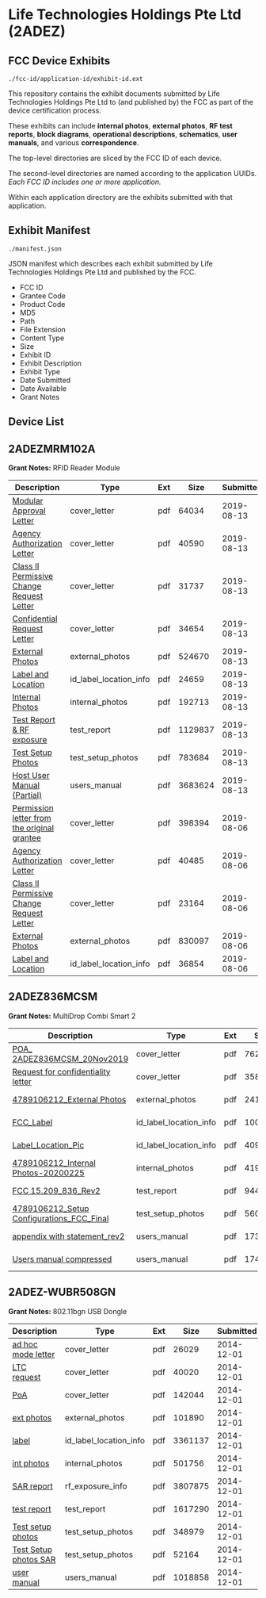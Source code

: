 # Life Technologies Holdings Pte Ltd (2ADEZ)
## FCC Device Exhibits

```
./fcc-id/application-id/exhibit-id.ext
```

This repository contains the exhibit documents submitted by Life Technologies Holdings Pte Ltd to (and published by) the FCC as part of the device certification process.

These exhibits can include **internal photos**, **external photos**, **RF test reports**, **block diagrams**, **operational descriptions**, **schematics**, **user manuals**, and various **correspondence**.

The top-level directories are sliced by the FCC ID of each device.

The second-level directories are named according to the application UUIDs. *Each FCC ID includes one or more application.*

Within each application directory are the exhibits submitted with that application. 

## Exhibit Manifest

```
./manifest.json
```

JSON manifest which describes each exhibit submitted by Life Technologies Holdings Pte Ltd and published by the FCC.

- FCC ID
- Grantee Code
- Product Code
- MD5
- Path
- File Extension
- Content Type
- Size
- Exhibit ID
- Exhibit Description
- Exhibit Type
- Date Submitted
- Date Available
- Grant Notes

## Device List
## 2ADEZMRM102A
**Grant Notes:** RFID Reader Module

| Description | Type | Ext | Size | Submitted | Available |
| ----------- | ---- | --- | ---- | --------- | --------- |
| [Modular Approval Letter](2ADEZMRM102A/2d6c13f94279f15be3633849237ac17b/4396588.pdf) | cover_letter | pdf | 64034 | 2019-08-13 | 2019-08-13 |
| [Agency Authorization Letter](2ADEZMRM102A/2d6c13f94279f15be3633849237ac17b/4396589.pdf) | cover_letter | pdf | 40590 | 2019-08-13 | 2019-08-13 |
| [Class II Permissive Change Request Letter](2ADEZMRM102A/2d6c13f94279f15be3633849237ac17b/4396590.pdf) | cover_letter | pdf | 31737 | 2019-08-13 | 2019-08-13 |
| [Confidential Request Letter](2ADEZMRM102A/2d6c13f94279f15be3633849237ac17b/4396591.pdf) | cover_letter | pdf | 34654 | 2019-08-13 | 2019-08-13 |
| [External Photos](2ADEZMRM102A/2d6c13f94279f15be3633849237ac17b/4396593.pdf) | external_photos | pdf | 524670 | 2019-08-13 | 2019-08-13 |
| [Label and Location](2ADEZMRM102A/2d6c13f94279f15be3633849237ac17b/4396592.pdf) | id_label_location_info | pdf | 24659 | 2019-08-13 | 2019-08-13 |
| [Internal Photos](2ADEZMRM102A/2d6c13f94279f15be3633849237ac17b/4396594.pdf) | internal_photos | pdf | 192713 | 2019-08-13 | 2019-08-13 |
| [Test Report & RF exposure](2ADEZMRM102A/2d6c13f94279f15be3633849237ac17b/4396595.pdf) | test_report | pdf | 1129837 | 2019-08-13 | 2019-08-13 |
| [Test Setup Photos](2ADEZMRM102A/2d6c13f94279f15be3633849237ac17b/4396596.pdf) | test_setup_photos | pdf | 783684 | 2019-08-13 | 2019-08-13 |
| [Host User Manual (Partial)](2ADEZMRM102A/2d6c13f94279f15be3633849237ac17b/4396597.pdf) | users_manual | pdf | 3683624 | 2019-08-13 | 2019-08-13 |
| [Permission letter from the original grantee](2ADEZMRM102A/9ca5dcb7aa631c6b4c74569365cde90b/4387213.pdf) | cover_letter | pdf | 398394 | 2019-08-06 | 2019-08-07 |
| [Agency Authorization Letter](2ADEZMRM102A/9ca5dcb7aa631c6b4c74569365cde90b/4387214.pdf) | cover_letter | pdf | 40485 | 2019-08-06 | 2019-08-07 |
| [Class II Permissive Change Request Letter](2ADEZMRM102A/9ca5dcb7aa631c6b4c74569365cde90b/4387215.pdf) | cover_letter | pdf | 23164 | 2019-08-06 | 2019-08-07 |
| [External Photos](2ADEZMRM102A/9ca5dcb7aa631c6b4c74569365cde90b/4387216.pdf) | external_photos | pdf | 830097 | 2019-08-06 | 2019-08-07 |
| [Label and Location](2ADEZMRM102A/9ca5dcb7aa631c6b4c74569365cde90b/4387217.pdf) | id_label_location_info | pdf | 36854 | 2019-08-06 | 2019-08-07 |
## 2ADEZ836MCSM
**Grant Notes:** MultiDrop Combi Smart 2

| Description | Type | Ext | Size | Submitted | Available |
| ----------- | ---- | --- | ---- | --------- | --------- |
| [POA_ 2ADEZ836MCSM_20Nov2019](2ADEZ836MCSM/982801b7a2ff2b6d657a2fdf4c441f80/4630117.pdf) | cover_letter | pdf | 76269 | 2020-02-25 | 2020-02-25 |
| [Request for confidentiality letter](2ADEZ836MCSM/982801b7a2ff2b6d657a2fdf4c441f80/4630118.pdf) | cover_letter | pdf | 35857 | 2020-02-25 | 2020-02-25 |
| [4789106212_External Photos](2ADEZ836MCSM/982801b7a2ff2b6d657a2fdf4c441f80/4630111.pdf) | external_photos | pdf | 241914 | 2020-02-25 | 2020-02-25 |
| [FCC_Label](2ADEZ836MCSM/982801b7a2ff2b6d657a2fdf4c441f80/4630115.pdf) | id_label_location_info | pdf | 100184 | 2020-02-25 | 2020-02-25 |
| [Label_Location_Pic](2ADEZ836MCSM/982801b7a2ff2b6d657a2fdf4c441f80/4630116.pdf) | id_label_location_info | pdf | 40975 | 2020-02-25 | 2020-02-25 |
| [4789106212_Internal Photos-20200225](2ADEZ836MCSM/982801b7a2ff2b6d657a2fdf4c441f80/4630112.pdf) | internal_photos | pdf | 4196173 | 2020-02-25 | 2020-02-25 |
| [FCC 15.209_836_Rev2](2ADEZ836MCSM/982801b7a2ff2b6d657a2fdf4c441f80/4630304.pdf) | test_report | pdf | 944644 | 2020-02-26 | 2020-02-25 |
| [4789106212_Setup Configurations_FCC_Final](2ADEZ836MCSM/982801b7a2ff2b6d657a2fdf4c441f80/4630113.pdf) | test_setup_photos | pdf | 560360 | 2020-02-25 | 2020-02-25 |
| [appendix with statement_rev2](2ADEZ836MCSM/982801b7a2ff2b6d657a2fdf4c441f80/4630114.pdf) | users_manual | pdf | 173070 | 2020-02-25 | 2020-02-25 |
| [Users manual compressed](2ADEZ836MCSM/982801b7a2ff2b6d657a2fdf4c441f80/4630119.pdf) | users_manual | pdf | 1744274 | 2020-02-25 | 2020-02-25 |
## 2ADEZ-WUBR508GN
**Grant Notes:** 802.11bgn USB Dongle

| Description | Type | Ext | Size | Submitted | Available |
| ----------- | ---- | --- | ---- | --------- | --------- |
| [ad hoc mode letter](2ADEZ-WUBR508GN/9612324eb15b87270eb4d50a52925f7a/2459230.pdf) | cover_letter | pdf | 26029 | 2014-12-01 | 2014-12-01 |
| [LTC request](2ADEZ-WUBR508GN/9612324eb15b87270eb4d50a52925f7a/2459231.pdf) | cover_letter | pdf | 40020 | 2014-12-01 | 2014-12-01 |
| [PoA](2ADEZ-WUBR508GN/9612324eb15b87270eb4d50a52925f7a/2459235.pdf) | cover_letter | pdf | 142044 | 2014-12-01 | 2014-12-01 |
| [ext photos](2ADEZ-WUBR508GN/9612324eb15b87270eb4d50a52925f7a/2459232.pdf) | external_photos | pdf | 101890 | 2014-12-01 | 2014-12-01 |
| [label](2ADEZ-WUBR508GN/9612324eb15b87270eb4d50a52925f7a/2459234.pdf) | id_label_location_info | pdf | 3361137 | 2014-12-01 | 2014-12-01 |
| [int photos](2ADEZ-WUBR508GN/9612324eb15b87270eb4d50a52925f7a/2459233.pdf) | internal_photos | pdf | 501756 | 2014-12-01 | 2014-12-01 |
| [SAR report](2ADEZ-WUBR508GN/9612324eb15b87270eb4d50a52925f7a/2459239.pdf) | rf_exposure_info | pdf | 3807875 | 2014-12-01 | 2014-12-01 |
| [test report](2ADEZ-WUBR508GN/9612324eb15b87270eb4d50a52925f7a/2459238.pdf) | test_report | pdf | 1617290 | 2014-12-01 | 2014-12-01 |
| [Test setup photos](2ADEZ-WUBR508GN/9612324eb15b87270eb4d50a52925f7a/2459236.pdf) | test_setup_photos | pdf | 348979 | 2014-12-01 | 2014-12-01 |
| [Test Setup photos SAR](2ADEZ-WUBR508GN/9612324eb15b87270eb4d50a52925f7a/2459237.pdf) | test_setup_photos | pdf | 52164 | 2014-12-01 | 2014-12-01 |
| [user manual](2ADEZ-WUBR508GN/9612324eb15b87270eb4d50a52925f7a/2459240.pdf) | users_manual | pdf | 1018858 | 2014-12-01 | 2014-12-01 |

